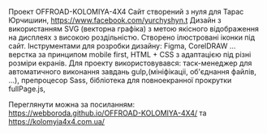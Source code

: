 Проект OFFROAD-KOLOMIYA-4X4 
Сайт створений з нуля для 
Тарас Юрчишиин, https://www.facebook.com/yurchyshyn.t 
Дизайн з використанням SVG (векторна графіка) з метою якісного відображення на дисплеях з високою  роздільністю. Створено ілюстровані іконки під сайт. 
Інструментами для розробки дизайну: Figma, CorelDRAW ... верстка за принципом mobile first, HTML + CSS з адаптацією під різні розміри екранів. Для проекту використовувався: таск-менеджер для автоматичного виконання завдань gulp,(мініфікаціі, об'єднання файлів, ...), препроцесор Sass, бібліотека для повноекранної прокрутки fullPage.js,

Переглянути можна за посиланням: https://webboroda.github.io/OFFROAD-KOLOMIYA-4X4/ та https://kolomyia4x4.com.ua/
